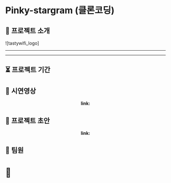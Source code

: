 # Pinky-stargram (클론코딩) 

## 👋 프로젝트 소개
![tastywifi_logo]
  
  <div align=center><strong>
 
  <hr>  </hr>
  </strong></div>
  <hr></hr>
  
  
## ⏳ 프로젝트 기간
  <div align=center><strong> </strong></div>
  
  
## 🎥 시연영상
<div align=center><strong> link: </strong></div>

  
## 🌱 프로젝트 초안
<div align=center><strong> link: </strong></div>


## 👫 팀원


# 🚩
<div align=right><small></small></div>
